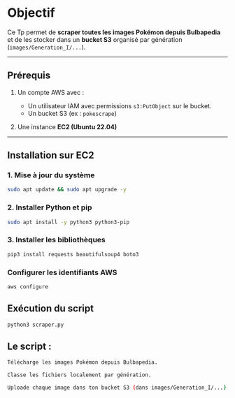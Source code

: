 # Objectif
Ce Tp permet de **scraper toutes les images Pokémon depuis Bulbapedia** et de les stocker dans un **bucket S3** organisé par génération (`images/Generation_I/...`).  

---

## Prérequis
1. Un compte AWS avec :  
   - Un utilisateur IAM avec permissions `s3:PutObject` sur le bucket.  
   - Un bucket S3 (ex : `pokescrape`)

2. Une instance **EC2 (Ubuntu 22.04)**  
 
---

## Installation sur EC2

### 1. Mise à jour du système
```bash
sudo apt update && sudo apt upgrade -y
```
### 2. Installer Python et pip
```bash
sudo apt install -y python3 python3-pip
```
### 3. Installer les bibliothèques 
```bash
pip3 install requests beautifulsoup4 boto3
```
### Configurer les identifiants AWS 
```bash
aws configure
```
## Exécution du script
```bash
python3 scraper.py
```

## Le script :
```bash
Télécharge les images Pokémon depuis Bulbapedia.

Classe les fichiers localement par génération.

Uploade chaque image dans ton bucket S3 (dans images/Generation_I/...)
```

